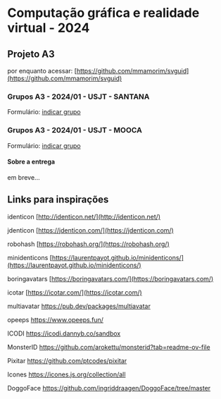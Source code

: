 # Computação gráfica e realidade virtual - 2024

## Projeto A3

por enquanto acessar: [https://github.com/mmamorim/svguid](https://github.com/mmamorim/svguid)

### Grupos A3 - 2024/01 - USJT - **SANTANA**

Formulário: [indicar grupo](https://forms.gle/fzWZHywwae8MBMAm8)

### Grupos A3 - 2024/01 - USJT - **MOOCA**

Formulário: [indicar grupo](https://forms.gle/qCW8ywjzTkC4UpC29)


#### Sobre a entrega
em breve...

## Links para inspirações

identicon [http://identicon.net/](http://identicon.net/)

jdenticon [https://jdenticon.com/](https://jdenticon.com/)

robohash [https://robohash.org/](https://robohash.org/)

minidenticons [https://laurentpayot.github.io/minidenticons/](https://laurentpayot.github.io/minidenticons/)

boringavatars [https://boringavatars.com/](https://boringavatars.com/)

icotar [https://icotar.com/](https://icotar.com/)

multiavatar
https://pub.dev/packages/multiavatar

opeeps
https://www.opeeps.fun/

ICODI
https://icodi.dannyb.co/sandbox

MonsterID
https://github.com/arokettu/monsterid?tab=readme-ov-file

Pixitar
https://github.com/ptcodes/pixitar

Icones
https://icones.js.org/collection/all

DoggoFace
https://github.com/ingriddraagen/DoggoFace/tree/master
